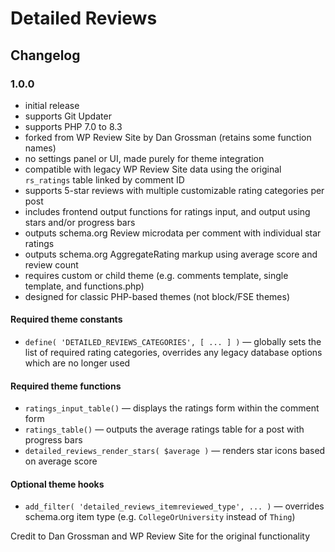 # Detailed Reviews

## Changelog

### 1.0.0
- initial release
- supports Git Updater
- supports PHP 7.0 to 8.3
- forked from WP Review Site by Dan Grossman (retains some function names)
- no settings panel or UI, made purely for theme integration
- compatible with legacy WP Review Site data using the original `rs_ratings` table linked by comment ID
- supports 5-star reviews with multiple customizable rating categories per post
- includes frontend output functions for ratings input, and output using stars and/or progress bars
- outputs schema.org Review microdata per comment with individual star ratings
- outputs schema.org AggregateRating markup using average score and review count
- requires custom or child theme (e.g. comments template, single template, and functions.php)
- designed for classic PHP-based themes (not block/FSE themes)

#### Required theme constants

- `define( 'DETAILED_REVIEWS_CATEGORIES', [ ... ] )` — globally sets the list of required rating categories, overrides any legacy database options which are no longer used

#### Required theme functions
- `ratings_input_table()` — displays the ratings form within the comment form
- `ratings_table()` — outputs the average ratings table for a post with progress bars
- `detailed_reviews_render_stars( $average )` — renders star icons based on average score

#### Optional theme hooks
- `add_filter( 'detailed_reviews_itemreviewed_type', ... )` — overrides schema.org item type (e.g. `CollegeOrUniversity` instead of `Thing`)

Credit to Dan Grossman and WP Review Site for the original functionality
